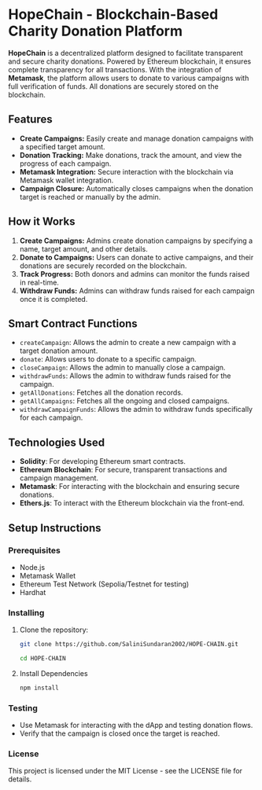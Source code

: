 # HopeChain - Blockchain-Based Charity Donation Platform

**HopeChain** is a decentralized platform designed to facilitate transparent and secure charity donations. Powered by Ethereum blockchain, it ensures complete transparency for all transactions. With the integration of **Metamask**, the platform allows users to donate to various campaigns with full verification of funds. All donations are securely stored on the blockchain.

## Features

- **Create Campaigns:** Easily create and manage donation campaigns with a specified target amount.
- **Donation Tracking:** Make donations, track the amount, and view the progress of each campaign.
- **Metamask Integration:** Secure interaction with the blockchain via Metamask wallet integration.
- **Campaign Closure:** Automatically closes campaigns when the donation target is reached or manually by the admin.

## How it Works

1. **Create Campaigns:** Admins create donation campaigns by specifying a name, target amount, and other details.
2. **Donate to Campaigns:** Users can donate to active campaigns, and their donations are securely recorded on the blockchain.
3. **Track Progress:** Both donors and admins can monitor the funds raised in real-time.
4. **Withdraw Funds:** Admins can withdraw funds raised for each campaign once it is completed.

## Smart Contract Functions

- `createCampaign`: Allows the admin to create a new campaign with a target donation amount.
- `donate`: Allows users to donate to a specific campaign.
- `closeCampaign`: Allows the admin to manually close a campaign.
- `withdrawFunds`: Allows the admin to withdraw funds raised for the campaign.
- `getAllDonations`: Fetches all the donation records.
- `getAllCampaigns`: Fetches all the ongoing and closed campaigns.
- `withdrawCampaignFunds`: Allows the admin to withdraw funds specifically for each campaign.

## Technologies Used

- **Solidity**: For developing Ethereum smart contracts.
- **Ethereum Blockchain**: For secure, transparent transactions and campaign management.
- **Metamask**: For interacting with the blockchain and ensuring secure donations.
- **Ethers.js**: To interact with the Ethereum blockchain via the front-end.


## Setup Instructions

### Prerequisites

- Node.js
- Metamask Wallet
- Ethereum Test Network (Sepolia/Testnet for testing)
- Hardhat

### Installing

1. Clone the repository:
   ```bash
   git clone https://github.com/SaliniSundaran2002/HOPE-CHAIN.git

   cd HOPE-CHAIN

2. Install Dependencies
   ```bash
   npm install

### Testing
- Use Metamask for interacting with the dApp and testing donation flows.
- Verify that the campaign is closed once the target is reached.


### License
This project is licensed under the MIT License - see the LICENSE file for details.

